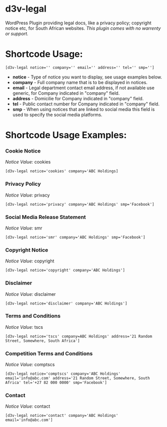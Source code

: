 # d3v-legal
WordPress Plugin providing legal docs, like a privacy policy; copyright notice etc, for South African websites. _This plugin comes with no warrenty or support._

# Shortcode Usage:
``` [d3v-legal notice='' company='' email='' address='' tel='' smp=''] ```
* __notice__    - Type of notice you want to display, see usage examples below.
* __company__   - Full company name that is to be displayed in notices.
* __email__     - Legal department contact email address, if not available use generic, for Company indicated in "company" field.
* __address__   - Domicilie for Company indicated in "company" field.
* __tel__       - Public contact number for Company indicated in "company" field.
* __smp__       - When using notices that are linked to social media this field is used to specify the social media platforms.


# Shortcode Usage Examples:

### Cookie Notice
_Notice Value:_ cookies

``` [d3v-legal notice='cookies' company='ABC Holdings] ```


### Privacy Policy
_Notice Value:_ privacy

``` [d3v-legal notice='privacy' company='ABC Holdings' smp='Facebook'] ```


### Social Media Release Statement
_Notice Value:_ smr

``` [d3v-legal notice='smr' company='ABC Holdings' smp='Facebook'] ```


### Copyright Notice
_Notice Value:_ copyright

``` [d3v-legal notice='copyright' company='ABC Holdings'] ```


### Disclaimer
_Notice Value:_ disclaimer

``` [d3v-legal notice='disclaimer' company='ABC Holdings'] ```


### Terms and Conditions
_Notice Value:_ tscs

``` [d3v-legal notice='tscs' company=ABC Holdings' address='21 Random Street, Somewhere, South Africa'] ```


### Competition Terms and Conditions
_Notice Value:_ comptscs

``` [d3v-legal notice='comptscs' company='ABC Holdings' email='info@abc.com' address='21 Random Street, Somewhere, South Africa' tel='+27 82 000 0000' smp='Facebook'] ```


### Contact
_Notice Value:_ contact

``` [d3v-legal notice='contact' company='ABC Holdings' email='info@abc.com'] ```
